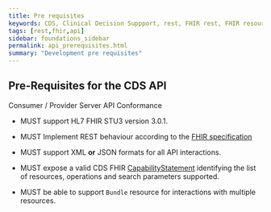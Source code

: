 ```yaml
---
title: Pre requisites
keywords: CDS, Clinical Decision Suppport, rest, FHIR rest, FHIR resource, Fprerequisites
tags: [rest,fhir,api]
sidebar: foundations_sidebar
permalink: api_prerequisites.html
summary: "Development pre requisites"
---
```




## Pre-Requisites for the CDS API ##

Consumer / Provider Server API Conformance

* MUST support HL7 FHIR STU3 version 3.0.1.

* MUST Implement REST behaviour according to the [FHIR specification](http://www.hl7.org/fhir/STU3/http.html)

* MUST support XML **or** JSON formats for all API interactions.

* MUST expose a valid CDS FHIR [CapabilityStatement](https://www.hl7.org/fhir/STU3/capabilitystatement.html) identifying the list of resources, operations and search parameters supported. 

* MUST be able to support `Bundle` resource for interactions with multiple resources.
